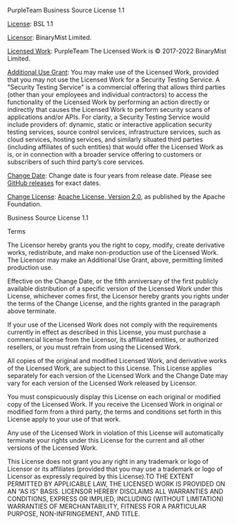 PurpleTeam Business Source License 1.1

<u>License</u>: BSL 1.1

<u>Licensor</u>: BinaryMist Limited.

<u>Licensed Work</u>: PurpleTeam The Licensed Work is © 2017-2022 BinaryMist Limited.

<u>Additional Use Grant</u>: You may make use of the Licensed Work,
provided that you may not use the Licensed Work for a Security Testing
Service. A "Security Testing Service" is a commercial offering that
allows third parties (other than your employees and
individual contractors) to access the functionality of the Licensed Work
by performing an action directly or indirectly that causes the Licensed Work to perform security scans of applications and/or APIs.
For clarity, a Security Testing Service would include providers of:
dynamic, static or interactive application security testing services,
source control services, infrastructure services, such as cloud services, hosting services, and similarly
situated third parties (including affiliates of such entities) that
would offer the Licensed Work as is, or in connection with a broader service
offering to customers or subscribers of such third party’s core
services.

<u>Change Date</u>: Change date is four years from release date. Please see [GitHub releases](https://github.com/purpleteam-labs/purpleteam-lambda/releases) for exact dates.

<u>Change License</u>: [Apache License, Version 2.0](https://www.apache.org/licenses/LICENSE-2.0), as published by the Apache Foundation.

Business Source License 1.1

Terms

The Licensor hereby grants you the right to copy, modify, create
derivative works, redistribute, and make non-production use of the
Licensed Work. The Licensor may make an Additional Use Grant, above,
permitting limited production use.

Effective on the Change Date, or the fifth anniversary of the first
publicly available distribution of a specific version of the Licensed
Work under this License, whichever comes first, the Licensor hereby
grants you rights under the terms of the Change License, and the rights
granted in the paragraph above terminate.

If your use of the Licensed Work does not comply with the requirements
currently in effect as described in this License, you must purchase a
commercial license from the Licensor, its affiliated entities, or
authorized resellers, or you must refrain from using the Licensed Work.

All copies of the original and modified Licensed Work, and derivative
works of the Licensed Work, are subject to this License. This License
applies separately for each version of the Licensed Work and the Change
Date may vary for each version of the Licensed Work released by
Licensor.

You must conspicuously display this License on each original or modified
copy of the Licensed Work. If you receive the Licensed Work in original
or modified form from a third party, the terms and conditions set forth
in this License apply to your use of that work.

Any use of the Licensed Work in violation of this License will
automatically terminate your rights under this License for the current
and all other versions of the Licensed Work.

This License does not grant you any right in any trademark or logo of
Licensor or its affiliates (provided that you may use a trademark or
logo of Licensor as expressly required by this License).TO THE EXTENT
PERMITTED BY APPLICABLE LAW, THE LICENSED WORK IS PROVIDED ON AN “AS IS”
BASIS. LICENSOR HEREBY DISCLAIMS ALL WARRANTIES AND CONDITIONS, EXPRESS
OR IMPLIED, INCLUDING (WITHOUT LIMITATION) WARRANTIES OF
MERCHANTABILITY, FITNESS FOR A PARTICULAR PURPOSE, NON-INFRINGEMENT, AND
TITLE.
